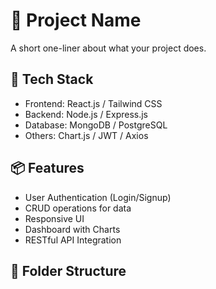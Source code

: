 # 🚀 Project Name

A short one-liner about what your project does.

## 🧰 Tech Stack

- Frontend: React.js / Tailwind CSS
- Backend: Node.js / Express.js
- Database: MongoDB / PostgreSQL
- Others: Chart.js / JWT / Axios

## 📦 Features

- User Authentication (Login/Signup)
- CRUD operations for data
- Responsive UI
- Dashboard with Charts
- RESTful API Integration

## 📂 Folder Structure

